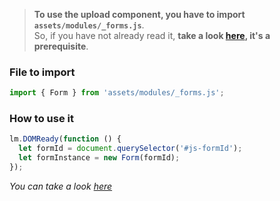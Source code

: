 > **To use the upload component, you have to import `assets/modules/_forms.js`**. <br >
So, if you have not already read it, **take a look [here](/Components/form/javascript/), it's a prerequisite**.


### File to import

```js
import { Form } from 'assets/modules/_forms.js';
```

### How to use it

```js
lm.DOMReady(function () {
  let formId = document.querySelector('#js-formId');
  let formInstance = new Form(formId);
});
```

_You can take a look [here](/Components/form/javascript/)_
